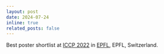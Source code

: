 ```yaml
---
layout: post
date: 2024-07-24 
inline: true
related_posts: false
---
```


Best poster shortlist at [ICCP 2022]([https://iccp2022.iccp-conference.org/](https://iccp-conference.org/iccp2024/)) in [EPFL](https://www.epfl.ch/en/), EPFL, Switzerland.
